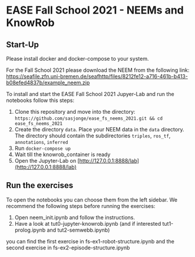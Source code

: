 # EASE Fall School 2021 - NEEMs and KnowRob

## Start-Up

Please install docker and docker-compose to your system.

For the Fall School 2021 please download the NEEM from the following link: https://seafile.zfn.uni-bremen.de/seafhttp/files/8212fe12-a716-461b-b413-b08efed4837b/example_neem.zip

To install and start the EASE Fall School 2021 Jupyer-Lab and run the notebooks follow this steps:

1. Clone this repository and move into the directory: `https://github.com/sasjonge/ease_fs_neems_2021.git && cd ease_fs_neems_2021`
2. Create the directory `data`. Place your NEEM data in the `data` directory. The directory should contain the subdirectories `triples`, `ros_tf`, `annotations`, `inferred`
3. Run `docker-compose up`
4. Wait till the knowrob_container is ready
5. Open the Jupyter-Lab on [http://127.0.0.1:8888/lab](http://127.0.0.1:8888/lab)

## Run the exercises

To open the notebooks you can choose them from the left sidebar. We recommend the following steps before running the exercises:

1. Open neem_init.ipynb and follow the instructions.
2. Have a look at tut0-jupyter-knowrob.ipynb (and if interested tut1-prolog.ipynb and tut2-semwebb.ipynb)

you can find the first exercise in fs-ex1-robot-structure.ipynb  and the second exercise in fs-ex2-episode-structure.ipynb

